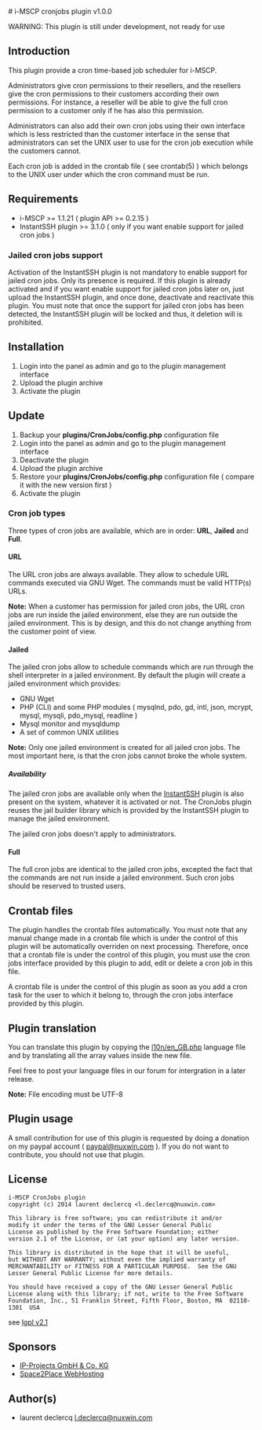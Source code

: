 # i-MSCP cronjobs plugin v1.0.0

WARNING: This plugin is still under development, not ready for use

## Introduction

This plugin provide a cron time-based job scheduler for i-MSCP. 

Administrators give cron permissions to their resellers, and the resellers give the cron permissions to their customers
according their own permissions. For instance, a reseller will be able to give the full cron permission to a customer
only if he has also this permission.

Administrators can also add their own cron jobs using their own interface which is less restricted than the customer
interface in the sense that administrators can set the UNIX user to use for the cron job execution while the customers
cannot.

Each cron job is added in the crontab file ( see crontab(5) ) which belongs to the UNIX user under which the cron
command must be run.

## Requirements

* i-MSCP >= 1.1.21 ( plugin API >= 0.2.15 )
* InstantSSH plugin >= 3.1.0 ( only if you want enable support for jailed cron jobs )

### Jailed cron jobs support

Activation of the InstantSSH plugin is not mandatory to enable support for jailed cron jobs. Only its presence is
required. If this plugin is already activated and if you want enable support for jailed cron jobs later on, just upload
the InstantSSH plugin, and once done, deactivate and reactivate this plugin. You must note that once the support for
jailed cron jobs has been detected, the InstantSSH plugin will be locked and thus, it deletion will is prohibited.

## Installation

1. Login into the panel as admin and go to the plugin management interface
2. Upload the plugin archive
3. Activate the plugin

## Update

1. Backup your **plugins/CronJobs/config.php** configuration file
2. Login into the panel as admin and go to the plugin management interface
3. Deactivate the plugin
4. Upload the plugin archive
5. Restore your **plugins/CronJobs/config.php** configuration file ( compare it with the new version first )
6. Activate the plugin

### Cron job types

Three types of cron jobs are available, which are in order: **URL**, **Jailed** and **Full**.

#### URL

The URL cron jobs are always available. They allow to schedule URL commands executed via GNU Wget. The commands must be
valid HTTP(s) URLs.

**Note:** When a customer has permission for jailed cron jobs, the URL cron jobs are run inside the jailed environment,
else they are run outside the jailed environment. This is by design, and this do not change anything from the customer
point of view.
 
#### Jailed

The jailed cron jobs allow to schedule commands which are run through the shell interpreter in a jailed environment.
By default the plugin will create a jailed environment which provides:

* GNU Wget
* PHP (CLI) and some PHP modules ( mysqlnd, pdo, gd, intl, json, mcrypt, mysql, mysqli, pdo_mysql, readline )
* Mysql monitor and mysqldump
* A set of common UNIX utilities

**Note:** Only one jailed environment is created for all jailed cron jobs. The most important here, is that the cron
jobs cannot broke the whole system.

##### Availability

The jailed cron jobs are available only when the [InstantSSH](../InstantSSH/README.md) plugin is also present on the
system, whatever it is activated or not. The CronJobs plugin reuses the jail builder library which is provided by the
InstantSSH plugin to manage the jailed environment.

The jailed cron jobs doesn't apply to administrators.

#### Full

The full cron jobs are identical to the jailed cron jobs, excepted the fact that the commands are not run inside a
jailed environment. Such cron jobs should be reserved to trusted users.

## Crontab files

The plugin handles the crontab files automatically. You must note that any manual change made in a crontab file which is
under the control of this plugin will be automatically overriden on next processing. Therefore, once that a crontab file
is under the control of this plugin, you must use the cron jobs interface provided by this plugin to add, edit or delete
a cron job in this file.

A crontab file is under the control of this plugin as soon as you add a cron task for the user to which it belong to,
through the cron jobs interface provided by this plugin.

## Plugin translation

You can translate this plugin by copying the [l10n/en_GB.php](l10n/en_GB.php) language file and by translating all the
array values inside the new file.

Feel free to post your language files in our forum for intergration in a later release.

**Note:** File encoding must be UTF-8

## Plugin usage

A small contribution for use of this plugin is requested by doing a donation on my paypal account ( paypal@nuxwin.com ).
If you do not want to contribute, you should not use that plugin.

## License

	i-MSCP CronJobs plugin
	copyright (c) 2014 laurent declercq <l.declercq@nuxwin.com>
	
	This library is free software; you can redistribute it and/or
	modify it under the terms of the GNU Lesser General Public
	License as published by the Free Software Foundation; either
	version 2.1 of the License, or (at your option) any later version.
	
	This library is distributed in the hope that it will be useful,
	but WITHOUT ANY WARRANTY; without even the implied warranty of
	MERCHANTABILITY or FITNESS FOR A PARTICULAR PURPOSE.  See the GNU
	Lesser General Public License for more details.
	
	You should have received a copy of the GNU Lesser General Public
	License along with this library; if not, write to the Free Software
	Foundation, Inc., 51 Franklin Street, Fifth Floor, Boston, MA  02110-1301  USA

 see [lgpl v2.1](http://www.gnu.org/licenses/lgpl-2.1.txt "lgpl v2.1")

## Sponsors

 - [IP-Projects GmbH & Co. KG](https://www.ip-projects.de/ "IP-Projects GmbH & Co. KG")
 - [Space2Place WebHosting](http://space2place.de "Space2Place WebHosting")

## Author(s)

 * laurent declercq <l.declercq@nuxwin.com>
